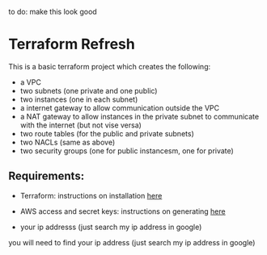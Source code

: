 to do: make this look good
# Terraform Refresh

This is a basic terraform project which creates the following:

* a VPC
* two subnets (one private and one public)
* two instances (one in each subnet)
* a internet gateway to allow communication outside the VPC
* a NAT gateway to allow instances in the private subnet to communicate with the internet (but not vise versa)
* two route tables (for the public and private subnets)
* two NACLs (same as above)
* two security groups (one for public instancesm, one for private)

## Requirements:

 * Terraform: instructions on installation [here](https://learn.hashicorp.com/terraform/getting-started/install.html)

 * AWS access and secret keys: instructions on generating [here](https://docs.aws.amazon.com/IAM/latest/UserGuide/id_credentials_access-keys.html#Using_CreateAccessKey)

 * your ip addresss (just search my ip address in google)

you will need to find your ip address (just search my ip address in google)